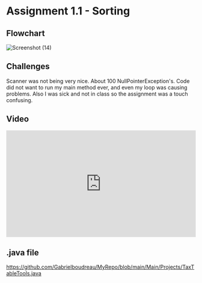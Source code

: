 # Assignment 1.1 - Sorting

## Flowchart


![Screenshot (14)](https://github.com/Gabrielboudreau/MyRepo/assets/89223461/f0d04a92-d280-4135-b15e-442e8e3e628a)

## Challenges

Scanner was not being very nice. About 100 NullPointerException's. Code did not want to run my main method ever, and even my loop was causing problems. Also I was sick and not in class so the assignment was a touch confusing. 

## Video

<div style="position: relative; padding-bottom: 56.25%; height: 0;"><iframe src="https://www.loom.com/share/da40cfc205f7496bbfb734290f2e8e8e" frameborder="0" webkitallowfullscreen mozallowfullscreen allowfullscreen style="position: absolute; top: 0; left: 0; width: 100%; height: 100%;"></iframe></div>

## .java file

https://github.com/Gabrielboudreau/MyRepo/blob/main/Main/Projects/TaxTableTools.java
